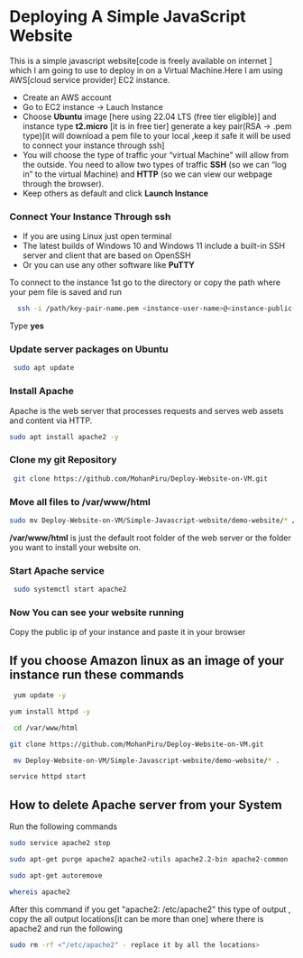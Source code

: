 
# Deploying A Simple JavaScript Website

This is a simple javascript website[code is freely available on internet ] which I am going to use to deploy in on a Virtual Machine.Here I am using AWS[cloud service provider] EC2 instance.

* Create an AWS account
* Go to EC2 instance -> Lauch Instance 
* Choose **Ubuntu** image [here using 22.04 LTS (free tier eligible)] and instance type **t2.micro** [it is in free tier] generate a key pair(RSA -> .pem type)[it will download a pem file to your local ,keep it safe it will be used to connect your instance through ssh]
* You will choose the type of traffic your “virtual Machine” will allow from the outside. You need to allow two types of traffic  **SSH** (so we can “log in” to the virtual Machine) and **HTTP** (so we can view our webpage through the browser).
* Keep others as default and click **Launch Instance**

### Connect Your Instance Through ssh
  * If you are using Linux just open terminal 
  * The latest builds of Windows 10 and Windows 11 include a built-in SSH server and client that are based on OpenSSH
  * Or you can use any other software like **PuTTY**



To connect to the instance 1st go to the directory or copy the path where your pem file is saved and run

```bash
  ssh -i /path/key-pair-name.pem <instance-user-name>@<instance-public-IP>
```
Type **yes** 
### Update server packages on Ubuntu
```bash
 sudo apt update
```
### Install Apache 
 Apache is the web server that processes requests and serves web assets and content via HTTP.
 ```bash
 sudo apt install apache2 -y
```
### Clone my git Repository
```bash
 git clone https://github.com/MohanPiru/Deploy-Website-on-VM.git 
```
### Move all files to /var/www/html
```bash
sudo mv Deploy-Website-on-VM/Simple-Javascript-website/demo-website/* /var/www/html/

```
**/var/www/html** is just the default root folder of the web server or the folder you want to install your website on.
### Start Apache service
```bash
 sudo systemctl start apache2
```
### Now You can see your website running  

Copy the  public ip of your instance and paste it in your browser 


## If you choose Amazon linux as an image of your instance run these commands
```bash
 yum update -y
```
```bash
yum install httpd -y
```
```bash
 cd /var/www/html
```
```bash
git clone https://github.com/MohanPiru/Deploy-Website-on-VM.git 
```
```bash
 mv Deploy-Website-on-VM/Simple-Javascript-website/demo-website/* .
```
```bash
service httpd start
```
## How to delete Apache server from your System
Run the following commands 
```bash
sudo service apache2 stop
```
```bash
sudo apt-get purge apache2 apache2-utils apache2.2-bin apache2-common
```
```bash
sudo apt-get autoremove
```
```bash
whereis apache2
```
After this command if you get "apache2: /etc/apache2" this type of output , copy the all output locations[it can be more than one] where there is apache2 and run the following 
```bash
sudo rm -rf <"/etc/apache2" - replace it by all the locations>
```
